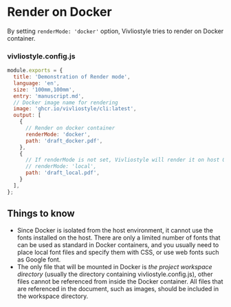 # Render on Docker

By setting `renderMode: 'docker'` option, Vivliostyle tries to render on Docker container.

### vivliostyle.config.js

```js
module.exports = {
  title: 'Demonstration of Render mode',
  language: 'en',
  size: '100mm,100mm',
  entry: 'manuscript.md',
  // Docker image name for rendering
  image: 'ghcr.io/vivliostyle/cli:latest',
  output: [
    {
      // Render on docker container
      renderMode: 'docker',
      path: 'draft_docker.pdf',
    },
    {
      // If renderMode is not set, Vivliostyle will render it on host OS
      // renderMode: 'local',
      path: 'draft_local.pdf',
    }
  ],
};
```

## Things to know

* Since Docker is isolated from the host environment, it cannot use the fonts installed on the host. There are only a limited number of fonts that can be used as standard in Docker containers, and you usually need to place local font files and specify them with CSS, or use web fonts such as Google font.
* The only file that will be mounted in Docker is _the project workspace directory_ (usually the directory containing vivliostyle.config.js), other files cannot be referenced from inside the Docker container. All files that are referenced in the document, such as images, should be included in the workspace directory.
